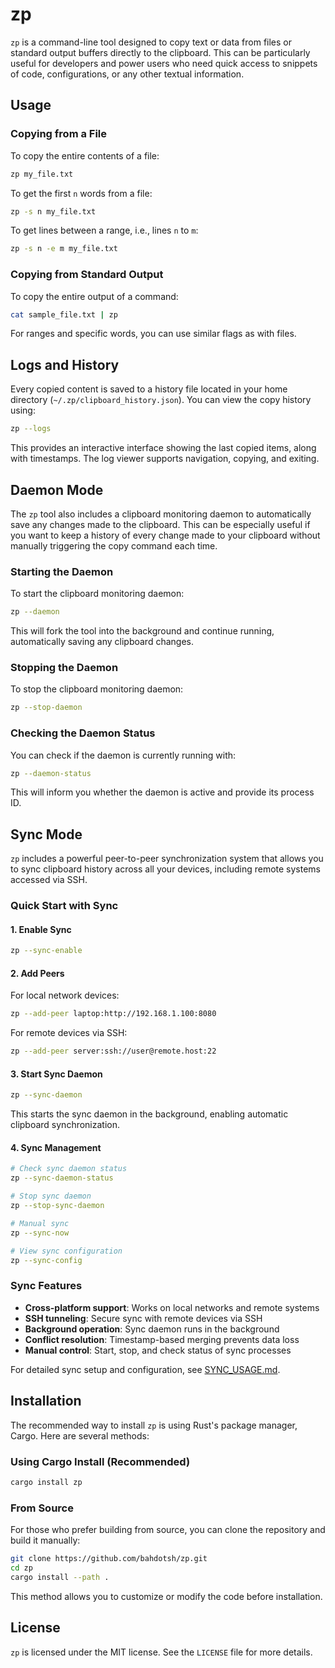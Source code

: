# zp

`zp` is a command-line tool designed to copy text or data from files or standard output buffers directly to the clipboard. This can be particularly useful for developers and power users who need quick access to snippets of code, configurations, or any other textual information.

## Usage

### Copying from a File
To copy the entire contents of a file:
```bash
zp my_file.txt
```

To get the first `n` words from a file:
```bash
zp -s n my_file.txt
```

To get lines between a range, i.e., lines `n` to `m`:
```bash
zp -s n -e m my_file.txt
```

### Copying from Standard Output
To copy the entire output of a command:
```bash
cat sample_file.txt | zp
```

For ranges and specific words, you can use similar flags as with files.

## Logs and History

Every copied content is saved to a history file located in your home directory (`~/.zp/clipboard_history.json`). You can view the copy history using:
```bash
zp --logs
```
This provides an interactive interface showing the last copied items, along with timestamps. The log viewer supports navigation, copying, and exiting.

## Daemon Mode

The `zp` tool also includes a clipboard monitoring daemon to automatically save any changes made to the clipboard. This can be especially useful if you want to keep a history of every change made to your clipboard without manually triggering the copy command each time.

### Starting the Daemon
To start the clipboard monitoring daemon:
```bash
zp --daemon
```
This will fork the tool into the background and continue running, automatically saving any clipboard changes.

### Stopping the Daemon
To stop the clipboard monitoring daemon:
```bash
zp --stop-daemon
```

### Checking the Daemon Status
You can check if the daemon is currently running with:
```bash
zp --daemon-status
```
This will inform you whether the daemon is active and provide its process ID.

## Sync Mode

`zp` includes a powerful peer-to-peer synchronization system that allows you to sync clipboard history across all your devices, including remote systems accessed via SSH.

### Quick Start with Sync

#### 1. Enable Sync
```bash
zp --sync-enable
```

#### 2. Add Peers
For local network devices:
```bash
zp --add-peer laptop:http://192.168.1.100:8080
```

For remote devices via SSH:
```bash
zp --add-peer server:ssh://user@remote.host:22
```

#### 3. Start Sync Daemon
```bash
zp --sync-daemon
```
This starts the sync daemon in the background, enabling automatic clipboard synchronization.

#### 4. Sync Management
```bash
# Check sync daemon status
zp --sync-daemon-status

# Stop sync daemon
zp --stop-sync-daemon

# Manual sync
zp --sync-now

# View sync configuration
zp --sync-config
```

### Sync Features

- **Cross-platform support**: Works on local networks and remote systems
- **SSH tunneling**: Secure sync with remote devices via SSH
- **Background operation**: Sync daemon runs in the background
- **Conflict resolution**: Timestamp-based merging prevents data loss
- **Manual control**: Start, stop, and check status of sync processes

For detailed sync setup and configuration, see [SYNC_USAGE.md](SYNC_USAGE.md).

## Installation

The recommended way to install `zp` is using Rust's package manager, Cargo. Here are several methods:

### Using Cargo Install (Recommended)
```bash
cargo install zp
```

### From Source
For those who prefer building from source, you can clone the repository and build it manually:
```bash
git clone https://github.com/bahdotsh/zp.git
cd zp
cargo install --path .
```
This method allows you to customize or modify the code before installation.

## License

`zp` is licensed under the MIT license. See the `LICENSE` file for more details.
